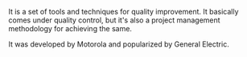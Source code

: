 It is a set of tools and techniques for quality improvement. It basically comes under quality control, but it's also a project management methodology for achieving the same.

It was developed by Motorola and popularized by General Electric.